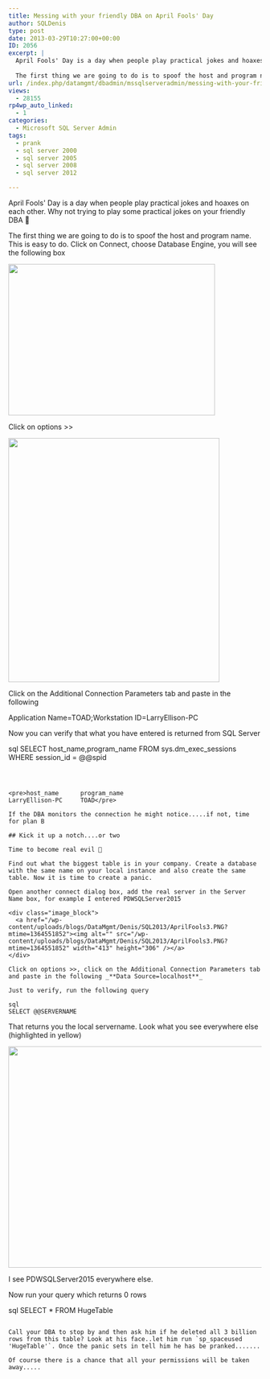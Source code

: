 ```yaml
---
title: Messing with your friendly DBA on April Fools' Day
author: SQLDenis
type: post
date: 2013-03-29T10:27:00+00:00
ID: 2056
excerpt: |
  April Fools' Day is a day when people play practical jokes and hoaxes on each other. Why not trying to play some practical jokes on your friendly DBA :-)
  
  The first thing we are going to do is to spoof the host and program name. This is easy to do. Click on Connect, choose Database Engine, you will see the following box
url: /index.php/datamgmt/dbadmin/mssqlserveradmin/messing-with-your-friendly-dba/
views:
  - 28155
rp4wp_auto_linked:
  - 1
categories:
  - Microsoft SQL Server Admin
tags:
  - prank
  - sql server 2000
  - sql server 2005
  - sql server 2008
  - sql server 2012

---
```

April Fools' Day is a day when people play practical jokes and hoaxes on each other. Why not trying to play some practical jokes on your friendly DBA 🙂

The first thing we are going to do is to spoof the host and program name. This is easy to do. Click on Connect, choose Database Engine, you will see the following box

<div class="image_block">
  <a href="/wp-content/uploads/blogs/DataMgmt/Denis/SQL2013/AprilFools1.PNG?mtime=1364551429"><img alt="" src="/wp-content/uploads/blogs/DataMgmt/Denis/SQL2013/AprilFools1.PNG?mtime=1364551429" width="411" height="301" /></a>
</div>

Click on options >>

<div class="image_block">
  <a href="/wp-content/uploads/blogs/DataMgmt/Denis/SQL2013/AprilFools2.PNG?mtime=1364551448"><img alt="" src="/wp-content/uploads/blogs/DataMgmt/Denis/SQL2013/AprilFools2.PNG?mtime=1364551448" width="420" height="485" /></a>
</div>

Click on the Additional Connection Parameters tab and paste in the following

Application Name=TOAD;Workstation ID=LarryEllison-PC

Now you can verify that what you have entered is returned from SQL Server

sql
SELECT host_name,program_name 
FROM  sys.dm_exec_sessions
WHERE session_id = @@spid
```



<pre>host_name	    program_name
LarryEllison-PC	    TOAD</pre>

If the DBA monitors the connection he might notice.....if not, time for plan B

## Kick it up a notch....or two

Time to become real evil 🙂
  
Find out what the biggest table is in your company. Create a database with the same name on your local instance and also create the same table. Now it is time to create a panic.
  
Open another connect dialog box, add the real server in the Server Name box, for example I entered PDWSQLServer2015

<div class="image_block">
  <a href="/wp-content/uploads/blogs/DataMgmt/Denis/SQL2013/AprilFools3.PNG?mtime=1364551852"><img alt="" src="/wp-content/uploads/blogs/DataMgmt/Denis/SQL2013/AprilFools3.PNG?mtime=1364551852" width="413" height="306" /></a>
</div>

Click on options >>, click on the Additional Connection Parameters tab and paste in the following _**Data Source=localhost**_

Just to verify, run the following query

sql
SELECT @@SERVERNAME
```

That returns you the local servername. Look what you see everywhere else (highlighted in yellow)

<div class="image_block">
  <a href="/wp-content/uploads/blogs/DataMgmt/Denis/SQL2013/AprilFools4.PNG?mtime=1364552737"><img alt="" src="/wp-content/uploads/blogs/DataMgmt/Denis/SQL2013/AprilFools4.PNG?mtime=1364552737" width="713" height="440" /></a>
</div>

I see PDWSQLServer2015 everywhere else.
  
Now run your query which returns 0 rows

sql
SELECT * FROM HugeTable
```

Call your DBA to stop by and then ask him if he deleted all 3 billion rows from this table? Look at his face..let him run `sp_spaceused 'HugeTable'`. Once the panic sets in tell him he has be pranked.......

Of course there is a chance that all your permissions will be taken away.....